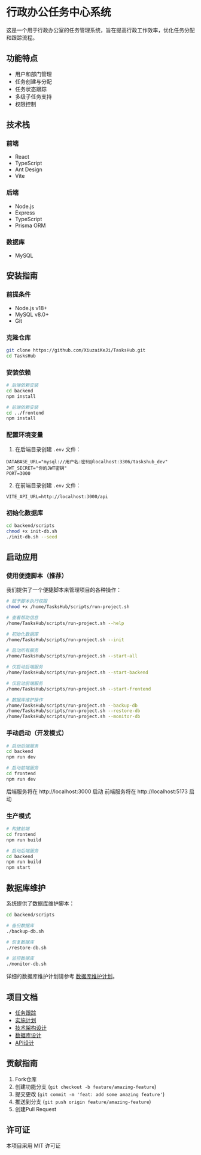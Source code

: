 # 行政办公任务中心系统

这是一个用于行政办公室的任务管理系统，旨在提高行政工作效率，优化任务分配和跟踪流程。

## 功能特点

- 用户和部门管理
- 任务创建与分配
- 任务状态跟踪
- 多级子任务支持
- 权限控制

## 技术栈

### 前端
- React
- TypeScript
- Ant Design
- Vite

### 后端
- Node.js
- Express
- TypeScript
- Prisma ORM

### 数据库
- MySQL

## 安装指南

### 前提条件

- Node.js v18+
- MySQL v8.0+
- Git

### 克隆仓库

```bash
git clone https://github.com/XiuzaiKeJi/TasksHub.git
cd TasksHub
```

### 安装依赖

```bash
# 后端依赖安装
cd backend
npm install

# 前端依赖安装
cd ../frontend
npm install
```

### 配置环境变量

1. 在后端目录创建 `.env` 文件：

```
DATABASE_URL="mysql://用户名:密码@localhost:3306/taskshub_dev"
JWT_SECRET="你的JWT密钥"
PORT=3000
```

2. 在前端目录创建 `.env` 文件：

```
VITE_API_URL=http://localhost:3000/api
```

### 初始化数据库

```bash
cd backend/scripts
chmod +x init-db.sh
./init-db.sh --seed
```

## 启动应用

### 使用便捷脚本（推荐）

我们提供了一个便捷脚本来管理项目的各种操作：

```bash
# 赋予脚本执行权限
chmod +x /home/TasksHub/scripts/run-project.sh

# 查看帮助信息
/home/TasksHub/scripts/run-project.sh --help

# 初始化数据库
/home/TasksHub/scripts/run-project.sh --init

# 启动所有服务
/home/TasksHub/scripts/run-project.sh --start-all

# 仅启动后端服务
/home/TasksHub/scripts/run-project.sh --start-backend

# 仅启动前端服务
/home/TasksHub/scripts/run-project.sh --start-frontend

# 数据库维护操作
/home/TasksHub/scripts/run-project.sh --backup-db
/home/TasksHub/scripts/run-project.sh --restore-db
/home/TasksHub/scripts/run-project.sh --monitor-db
```

### 手动启动（开发模式）

```bash
# 启动后端服务
cd backend
npm run dev

# 启动前端服务
cd frontend
npm run dev
```

后端服务将在 http://localhost:3000 启动
前端服务将在 http://localhost:5173 启动

### 生产模式

```bash
# 构建前端
cd frontend
npm run build

# 启动后端服务
cd backend
npm run build
npm start
```

## 数据库维护

系统提供了数据库维护脚本：

```bash
cd backend/scripts

# 备份数据库
./backup-db.sh

# 恢复数据库
./restore-db.sh

# 监控数据库
./monitor-db.sh
```

详细的数据库维护计划请参考 [数据库维护计划](backend/docs/db-maintenance-plan.md)。

## 项目文档

- [任务跟踪](docs/project/TASK_TRACKING.md)
- [实施计划](docs/design/IMPLEMENTATION_PLAN.md)
- [技术架构设计](docs/design/TECHNICAL_ARCHITECTURE.md)
- [数据库设计](docs/design/DATABASE_DESIGN.md)
- [API设计](docs/design/API_DESIGN.md)

## 贡献指南

1. Fork仓库
2. 创建功能分支 (`git checkout -b feature/amazing-feature`)
3. 提交更改 (`git commit -m 'feat: add some amazing feature'`)
4. 推送到分支 (`git push origin feature/amazing-feature`)
5. 创建Pull Request

## 许可证

本项目采用 MIT 许可证 